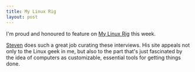 ```yaml
---
title: My Linux Rig
layout: post
---
```


I'm proud and honoured to feature on
[My Linux Rig](http://www.mylinuxrig.com/post/123471753523/the-linux-setup-brian-rainey-software-engineer)
this week.

[Steven](https://twitter.com/steven_ovadia) does such a great job
curating these interviews. His site appeals not only to the Linux geek
in me, but also to the part that's just fascinated by the idea of
computers as customizable, essential tools for getting things done.
